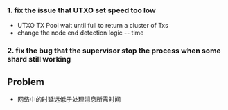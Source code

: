 ### 1. fix the issue that UTXO set speed too low
- UTXO TX Pool wait until full to return a cluster of Txs
- change the node end detection logic -- time
### 2. fix the bug that the supervisor stop the process when some shard still working


## Problem

- 网络中的时延远低于处理消息所需时间